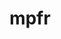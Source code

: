 ---
title: "mpfr"
layout: cache
categories: [package, v2025.07.0]
meta: {"compilers": ["gcc@11.1.0", "gcc@11.4.0", "gcc@12.4.0", "gcc@13.2.0", "gcc@7.5.0", "intel-oneapi-compilers@2024.1.0", "intel-oneapi-compilers@2025.1.0"], "num_specs": 10, "num_specs_by_stack": {"aws-pcluster-neoverse_v1": 1, "aws-pcluster-x86_64_v4": 2, "data-vis-sdk": 1, "e4s": 2, "e4s-neoverse-v2": 1, "e4s-oneapi": 1, "hep": 1, "ml-linux-x86_64-rocm": 1, "radiuss": 1, "root": 10, "tutorial": 1}, "oss": ["amzn2", "ubuntu18.04", "ubuntu20.04", "ubuntu22.04", "ubuntu24.04"], "platforms": ["linux"], "stacks": ["aws-pcluster-neoverse_v1", "aws-pcluster-x86_64_v4", "data-vis-sdk", "e4s", "e4s-neoverse-v2", "e4s-oneapi", "hep", "ml-linux-x86_64-rocm", "radiuss", "root", "tutorial"], "targets": ["neoverse_v1", "neoverse_v2", "x86_64_v3", "x86_64_v4"], "versions": ["4.2.1"]}
spec_details: [{"compiler": "gcc@12.4.0", "hash": "5wk3co5h4kw3uedtf2w2ny2s64npzepf", "os": "amzn2", "platform": "linux", "size": "-", "stacks": ["aws-pcluster-neoverse_v1", "root"], "target": "neoverse_v1", "variants": ["build_system=autotools", "libs:=shared,static", "patches:=3ec29a6"], "versions": ["4.2.1"]}, {"compiler": "gcc@13.2.0", "hash": "7zandkcg5e5rfy5jegpenkxjtwai3cxm", "os": "ubuntu24.04", "platform": "linux", "size": "-", "stacks": ["ml-linux-x86_64-rocm", "root"], "target": "x86_64_v3", "variants": ["build_system=autotools", "libs:=shared,static", "patches:=3ec29a6"], "versions": ["4.2.1"]}, {"compiler": "gcc@11.4.0", "hash": "abjn4yec4cwckmwvwwtg45keufsqyhya", "os": "ubuntu22.04", "platform": "linux", "size": "-", "stacks": ["e4s", "hep", "root", "tutorial"], "target": "x86_64_v3", "variants": ["build_system=autotools", "libs:=shared,static", "patches:=3ec29a6"], "versions": ["4.2.1"]}, {"compiler": "intel-oneapi-compilers@2024.1.0", "hash": "fvv6tdmjyt7ixsyororjuphyfvsolkkv", "os": "amzn2", "platform": "linux", "size": "-", "stacks": ["aws-pcluster-x86_64_v4", "root"], "target": "x86_64_v4", "variants": ["build_system=autotools", "libs:=shared,static", "patches:=3ec29a6"], "versions": ["4.2.1"]}, {"compiler": "intel-oneapi-compilers@2024.1.0", "hash": "fwimeqracbl65ghocqm63koa2o2ppn6o", "os": "amzn2", "platform": "linux", "size": "-", "stacks": ["aws-pcluster-x86_64_v4", "root"], "target": "x86_64_v3", "variants": ["build_system=autotools", "libs:=shared,static", "patches:=3ec29a6"], "versions": ["4.2.1"]}, {"compiler": "gcc@7.5.0", "hash": "hllgwlyb46zs65tjy2iwlyseo2znivnd", "os": "ubuntu18.04", "platform": "linux", "size": "-", "stacks": ["radiuss", "root"], "target": "x86_64_v3", "variants": ["build_system=autotools", "libs:=shared,static", "patches:=3ec29a6"], "versions": ["4.2.1"]}, {"compiler": "gcc@11.4.0", "hash": "mg2n5gha2smr5idxsalvavwbmot4emzs", "os": "ubuntu22.04", "platform": "linux", "size": "-", "stacks": ["e4s", "root"], "target": "x86_64_v3", "variants": ["build_system=autotools", "libs:=shared,static", "patches:=3ec29a6"], "versions": ["4.2.1"]}, {"compiler": "intel-oneapi-compilers@2025.1.0", "hash": "rwwydp5zojmtkebugktpus7hiomophar", "os": "ubuntu22.04", "platform": "linux", "size": "-", "stacks": ["e4s-oneapi", "root"], "target": "x86_64_v3", "variants": ["build_system=autotools", "libs:=shared,static", "patches:=3ec29a6"], "versions": ["4.2.1"]}, {"compiler": "gcc@11.4.0", "hash": "t3uiy5tsra4mwpf2ezajouoyep7hccya", "os": "ubuntu22.04", "platform": "linux", "size": "-", "stacks": ["e4s-neoverse-v2", "root"], "target": "neoverse_v2", "variants": ["build_system=autotools", "libs:=shared,static", "patches:=3ec29a6"], "versions": ["4.2.1"]}, {"compiler": "gcc@11.1.0", "hash": "x6caa3xj5xlkmxaqryrngis7xzjh65cs", "os": "ubuntu20.04", "platform": "linux", "size": "-", "stacks": ["data-vis-sdk", "root"], "target": "x86_64_v3", "variants": ["build_system=autotools", "libs:=shared,static", "patches:=3ec29a6"], "versions": ["4.2.1"]}]
---